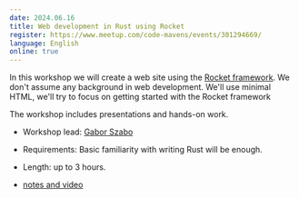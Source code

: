 ```yaml
---
date: 2024.06.16
title: Web development in Rust using Rocket
register: https://www.meetup.com/code-mavens/events/301294669/
language: English
online: true
---
```


In this workshop we will create a web site using the [Rocket framework](https://rocket.rs/).
We don't assume any background in web development. We'll use minimal HTML, we'll try to focus on getting started with the Rocket framework

The workshop includes presentations and hands-on work.

* Workshop lead: [Gabor Szabo](https://szabgab.com/)
* Requirements: Basic familiarity with writing Rust will be enough.
* Length: up to 3 hours.

* [notes and video](https://rust.code-maven.com/web-development-in-rust-using-rocket)


